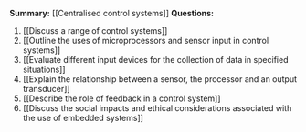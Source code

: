 **Summary:** [[Centralised control systems]]
**Questions:**
1. [[Discuss a range of control systems]]
2. [[Outline the uses of microprocessors and sensor input in control systems]]
3. [[Evaluate different input devices for the collection of data in specified situations]]
4. [[Explain the relationship between a sensor, the processor and an output transducer]]
5. [[Describe the role of feedback in a control system]]
6. [[Discuss the social impacts and ethical considerations associated with the use of embedded systems]]